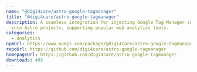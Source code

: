 ```yaml
---
name: "@digi4care/astro-google-tagmanager"
title: "@digi4care/astro-google-tagmanager"
description: A seamless integration for injecting Google Tag Manager snippets
  into Astro projects, supporting popular web analytics tools.
categories:
  - analytics
npmUrl: https://www.npmjs.com/package/@digi4care/astro-google-tagmanager
repoUrl: https://github.com/digi4care/astro-google-tagmanager
homepageUrl: https://github.com/digi4care/astro-google-tagmanager
downloads: 493
---
```

